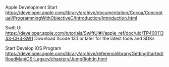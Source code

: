 Apple Development Start
https://developer.apple.com/library/archive/documentation/Cocoa/Conceptual/ProgrammingWithObjectiveC/Introduction/Introduction.html

Swift UI
https://developer.apple.com/tutorials/SwiftUI#//apple_ref/doc/uid/TP40011343-CH3-SW1
Download Xcode 13.1 or later for the latest tools and SDKs

Start Develop iOS Program
https://developer.apple.com/library/archive/referencelibrary/GettingStarted/RoadMapiOS-Legacy/chapters/JumpRightIn.html

